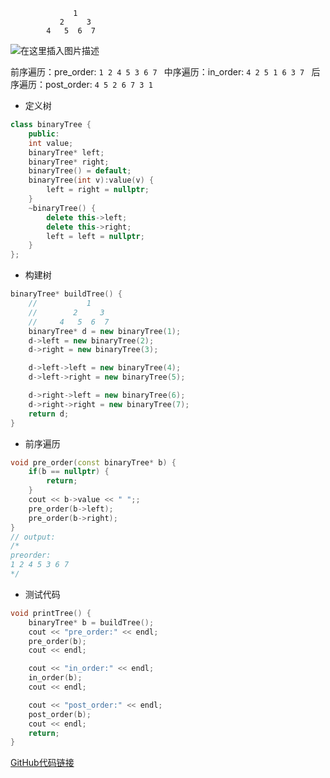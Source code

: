 ```
              1
           2     3
        4   5  6  7
```
![在这里插入图片描述](https://img-blog.csdnimg.cn/c00baebf8f8b455397f104195f5b164e.png)


前序遍历：pre_order:
`1 2 4 5 3 6 7 `
中序遍历：in_order:
`4 2 5 1 6 3 7 `
后序遍历：post_order:
`4 5 2 6 7 3 1 `
- 定义树
```c++
class binaryTree {
    public:
    int value;
    binaryTree* left;
    binaryTree* right;
    binaryTree() = default;
    binaryTree(int v):value(v) {
        left = right = nullptr;
    }
    ~binaryTree() {
        delete this->left;
        delete this->right;
        left = left = nullptr;
    }
};
```
- 构建树
```c++
binaryTree* buildTree() {
    //           1
    //        2     3
    //     4   5  6  7
    binaryTree* d = new binaryTree(1);
    d->left = new binaryTree(2);
    d->right = new binaryTree(3);

    d->left->left = new binaryTree(4);
    d->left->right = new binaryTree(5);

    d->right->left = new binaryTree(6);
    d->right->right = new binaryTree(7);
    return d;
}
```
- 前序遍历
```c++
void pre_order(const binaryTree* b) {
    if(b == nullptr) {
        return;
    }
    cout << b->value << " ";;
    pre_order(b->left);
    pre_order(b->right);
}
// output:
/*
preorder:
1 2 4 5 3 6 7
*/
```

- 测试代码
```c++
void printTree() {
    binaryTree* b = buildTree();
    cout << "pre_order:" << endl;
    pre_order(b);
    cout << endl;

    cout << "in_order:" << endl;
    in_order(b);
    cout << endl;

    cout << "post_order:" << endl;
    post_order(b);
    cout << endl;
    return;
}
```

[GitHub代码链接](https://github.com/sexjun/cds_algo/tree/master/bianry_tree)
